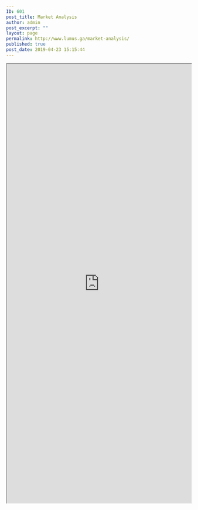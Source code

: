 ```yaml
---
ID: 601
post_title: Market Analysis
author: admin
post_excerpt: ""
layout: page
permalink: http://www.lumus.ga/market-analysis/
published: true
post_date: 2019-04-23 15:15:44
---
```

<iframe src="https://lumus.shinyapps.io/Lumus_new/" 
        style="width: 100%; height: 1200px;">
It looks like your browser doesn't support iframes.
</iframe>
